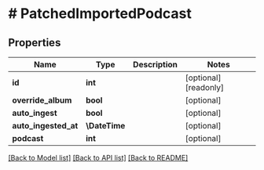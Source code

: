# # PatchedImportedPodcast

## Properties

Name | Type | Description | Notes
------------ | ------------- | ------------- | -------------
**id** | **int** |  | [optional] [readonly]
**override_album** | **bool** |  | [optional]
**auto_ingest** | **bool** |  | [optional]
**auto_ingested_at** | **\DateTime** |  | [optional]
**podcast** | **int** |  | [optional]

[[Back to Model list]](../../README.md#models) [[Back to API list]](../../README.md#endpoints) [[Back to README]](../../README.md)
